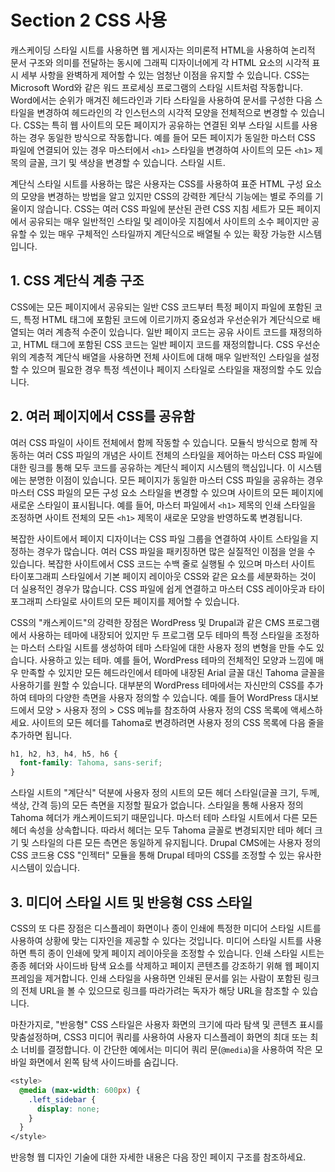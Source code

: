 # Section 2 CSS 사용

캐스케이딩 스타일 시트를 사용하면 웹 게시자는 의미론적 HTML을 사용하여 논리적 문서 구조와 의미를 전달하는 동시에 그래픽 디자이너에게 각 HTML 요소의 시각적 표시 세부 사항을 완벽하게 제어할 수 있는 엄청난 이점을 유지할 수 있습니다. CSS는 Microsoft Word와 같은 워드 프로세싱 프로그램의 스타일 시트처럼 작동합니다. Word에서는 순위가 매겨진 헤드라인과 기타 스타일을 사용하여 문서를 구성한 다음 스타일을 변경하여 헤드라인의 각 인스턴스의 시각적 모양을 전체적으로 변경할 수 있습니다. CSS는 특히 웹 사이트의 모든 페이지가 공유하는 연결된 외부 스타일 시트를 사용하는 경우 동일한 방식으로 작동합니다. 예를 들어 모든 페이지가 동일한 마스터 CSS 파일에 연결되어 있는 경우 마스터에서 `<h1>` 스타일을 변경하여 사이트의 모든 `<h1>` 제목의 글꼴, 크기 및 색상을 변경할 수 있습니다. 스타일 시트.

계단식 스타일 시트를 사용하는 많은 사용자는 CSS를 사용하여 표준 HTML 구성 요소의 모양을 변경하는 방법을 알고 있지만 CSS의 강력한 계단식 기능에는 별로 주의를 기울이지 않습니다. CSS는 여러 CSS 파일에 분산된 관련 CSS 지침 세트가 모든 페이지에서 공유되는 매우 일반적인 스타일 및 레이아웃 지침에서 사이트의 소수 페이지만 공유할 수 있는 매우 구체적인 스타일까지 계단식으로 배열될 수 있는 확장 가능한 시스템입니다.

## 1. CSS 계단식 계층 구조

CSS에는 모든 페이지에서 공유되는 일반 CSS 코드부터 특정 페이지 파일에 포함된 코드, 특정 HTML 태그에 포함된 코드에 이르기까지 중요성과 우선순위가 계단식으로 배열되는 여러 계층적 수준이 있습니다. 일반 페이지 코드는 공유 사이트 코드를 재정의하고, HTML 태그에 포함된 CSS 코드는 일반 페이지 코드를 재정의합니다. CSS 우선순위의 계층적 계단식 배열을 사용하면 전체 사이트에 대해 매우 일반적인 스타일을 설정할 수 있으며 필요한 경우 특정 섹션이나 페이지 스타일로 스타일을 재정의할 수도 있습니다.

## 2. 여러 페이지에서 CSS를 공유함

여러 CSS 파일이 사이트 전체에서 함께 작동할 수 있습니다. 모듈식 방식으로 함께 작동하는 여러 CSS 파일의 개념은 사이트 전체의 스타일을 제어하는 마스터 CSS 파일에 대한 링크를 통해 모두 코드를 공유하는 계단식 페이지 시스템의 핵심입니다. 이 시스템에는 분명한 이점이 있습니다. 모든 페이지가 동일한 마스터 CSS 파일을 공유하는 경우 마스터 CSS 파일의 모든 구성 요소 스타일을 변경할 수 있으며 사이트의 모든 페이지에 새로운 스타일이 표시됩니다. 예를 들어, 마스터 파일에서 `<h1>` 제목의 인쇄 스타일을 조정하면 사이트 전체의 모든 `<h1>` 제목이 새로운 모양을 반영하도록 변경됩니다.

복잡한 사이트에서 페이지 디자이너는 CSS 파일 그룹을 연결하여 사이트 스타일을 지정하는 경우가 많습니다. 여러 CSS 파일을 패키징하면 많은 실질적인 이점을 얻을 수 있습니다. 복잡한 사이트에서 CSS 코드는 수백 줄로 실행될 수 있으며 마스터 사이트 타이포그래피 스타일에서 기본 페이지 레이아웃 CSS와 같은 요소를 세분화하는 것이 더 실용적인 경우가 많습니다. CSS 파일에 쉽게 연결하고 마스터 CSS 레이아웃과 타이포그래피 스타일로 사이트의 모든 페이지를 제어할 수 있습니다.

CSS의 "캐스케이드"의 강력한 장점은 WordPress 및 Drupal과 같은 CMS 프로그램에서 사용하는 테마에 내장되어 있지만 두 프로그램 모두 테마의 특정 스타일을 조정하는 마스터 스타일 시트를 생성하여 테마 스타일에 대한 사용자 정의 변형을 만들 수도 있습니다. 사용하고 있는 테마. 예를 들어, WordPress 테마의 전체적인 모양과 느낌에 매우 만족할 수 있지만 모든 헤드라인에서 테마에 내장된 Arial 글꼴 대신 Tahoma 글꼴을 사용하기를 원할 수 있습니다. 대부분의 WordPress 테마에서는 자신만의 CSS를 추가하여 테마의 다양한 측면을 사용자 정의할 수 있습니다. 예를 들어 WordPress 대시보드에서 모양 > 사용자 정의 > CSS 메뉴를 참조하여 사용자 정의 CSS 목록에 액세스하세요. 사이트의 모든 헤더를 Tahoma로 변경하려면 사용자 정의 CSS 목록에 다음 줄을 추가하면 됩니다.

```CSS
h1, h2, h3, h4, h5, h6 {
  font-family: Tahoma, sans-serif;
}
```

스타일 시트의 "계단식" 덕분에 사용자 정의 시트의 모든 헤더 스타일(글꼴 크기, 두께, 색상, 간격 등)의 모든 측면을 지정할 필요가 없습니다. 스타일을 통해 사용자 정의 Tahoma 헤더가 캐스케이드되기 때문입니다. 마스터 테마 스타일 시트에서 다른 모든 헤더 속성을 상속합니다. 따라서 헤더는 모두 Tahoma 글꼴로 변경되지만 테마 헤더 크기 및 스타일의 다른 모든 측면은 동일하게 유지됩니다. Drupal CMS에는 사용자 정의 CSS 코드용 CSS "인젝터" 모듈을 통해 Drupal 테마의 CSS를 조정할 수 있는 유사한 시스템이 있습니다.

## 3. 미디어 스타일 시트 및 반응형 CSS 스타일

CSS의 또 다른 장점은 디스플레이 화면이나 종이 인쇄에 특정한 미디어 스타일 시트를 사용하여 상황에 맞는 디자인을 제공할 수 있다는 것입니다. 미디어 스타일 시트를 사용하면 특히 종이 인쇄에 맞게 페이지 레이아웃을 조정할 수 있습니다. 인쇄 스타일 시트는 종종 헤더와 사이드바 탐색 요소를 삭제하고 페이지 콘텐츠를 강조하기 위해 웹 페이지 프레임을 제거합니다. 인쇄 스타일을 사용하면 인쇄된 문서를 읽는 사람이 포함된 링크의 전체 URL을 볼 수 있으므로 링크를 따라가려는 독자가 해당 URL을 참조할 수 있습니다.

마찬가지로, "반응형" CSS 스타일은 사용자 화면의 크기에 따라 탐색 및 콘텐츠 표시를 맞춤설정하며, CSS3 미디어 쿼리를 사용하여 사용자 디스플레이 화면의 최대 또는 최소 너비를 결정합니다. 이 간단한 예에서는 미디어 쿼리 문(`@media`)을 사용하여 작은 모바일 화면에서 왼쪽 탐색 사이드바를 숨깁니다.

```CSS
<style>
  @media (max-width: 600px) {
    .left_sidebar {
      display: none;
    }
  }
</style>
```

반응형 웹 디자인 기술에 대한 자세한 내용은 다음 장인 페이지 구조를 참조하세요.
